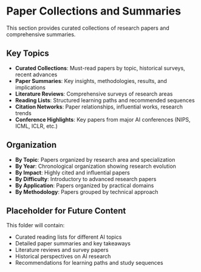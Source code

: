 # Paper Collections and Summaries

This section provides curated collections of research papers and comprehensive summaries.

## Key Topics

- **Curated Collections**: Must-read papers by topic, historical surveys, recent advances
- **Paper Summaries**: Key insights, methodologies, results, and implications
- **Literature Reviews**: Comprehensive surveys of research areas
- **Reading Lists**: Structured learning paths and recommended sequences
- **Citation Networks**: Paper relationships, influential works, research trends
- **Conference Highlights**: Key papers from major AI conferences (NIPS, ICML, ICLR, etc.)

## Organization

- **By Topic**: Papers organized by research area and specialization
- **By Year**: Chronological organization showing research evolution
- **By Impact**: Highly cited and influential papers
- **By Difficulty**: Introductory to advanced research papers
- **By Application**: Papers organized by practical domains
- **By Methodology**: Papers grouped by technical approach

## Placeholder for Future Content

This folder will contain:
- Curated reading lists for different AI topics
- Detailed paper summaries and key takeaways
- Literature reviews and survey papers
- Historical perspectives on AI research
- Recommendations for learning paths and study sequences